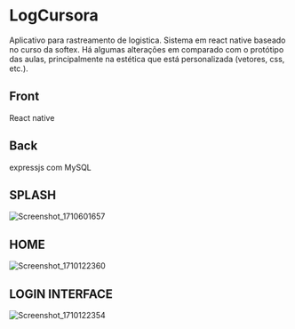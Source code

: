 # LogCursora
Aplicativo para rastreamento de logistica.
Sistema em react native baseado no curso da softex. Há algumas alterações em comparado com o protótipo das aulas, principalmente na estética
que está personalizada (vetores, css, etc.).

## Front
React native
## Back
expressjs com MySQL


## SPLASH
![Screenshot_1710601657](https://github.com/Gtomazini/LOGCURSORA/assets/127339130/c72d5e7d-4a39-401b-b0b2-70a55ff04962)

## HOME
![Screenshot_1710122360](https://github.com/Gtomazini/LOGCURSORA/assets/127339130/33c7f57a-5037-4f81-a54e-ad0017f8383d)

## LOGIN INTERFACE
![Screenshot_1710122354](https://github.com/Gtomazini/LOGCURSORA/assets/127339130/fe2e858a-0ad3-4dc9-a0c1-4fdca577c73a)

